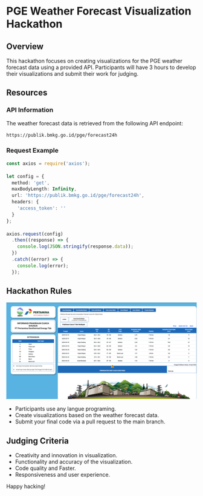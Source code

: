 # PGE Weather Forecast Visualization Hackathon

## Overview

This hackathon focuses on creating visualizations for the PGE weather forecast data using a provided API. Participants will have 3 hours to develop their visualizations and submit their work for judging.

## Resources

### API Information

The weather forecast data is retrieved from the following API endpoint:

```
https://publik.bmkg.go.id/pge/forecast24h
```

### Request Example

```typescript
const axios = require('axios');

let config = {
  method: 'get',
  maxBodyLength: Infinity,
  url: 'https://publik.bmkg.go.id/pge/forecast24h',
  headers: { 
    'access_token': ''
  }
};

axios.request(config)
  .then((response) => {
    console.log(JSON.stringify(response.data));
  })
  .catch((error) => {
    console.log(error);
  });
```

## Hackathon Rules
![Gambar Cuaca](/assets/image.png)
- Participants use any langue programing.
- Create visualizations based on the weather forecast data.
- Submit your final code via a pull request to the main branch.


## Judging Criteria

- Creativity and innovation in visualization.
- Functionality and accuracy of the visualization.
- Code quality and Faster.
- Responsiveness and user experience.

Happy hacking!